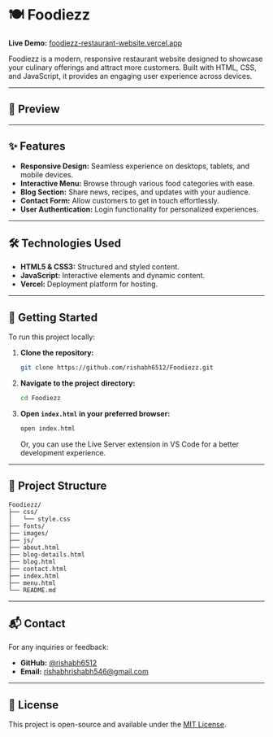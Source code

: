 # 🍽️ Foodiezz

**Live Demo:** [foodiezz-restaurant-website.vercel.app](https://foodiezz-restaurant-website.vercel.app)

Foodiezz is a modern, responsive restaurant website designed to showcase your culinary offerings and attract more customers. Built with HTML, CSS, and JavaScript, it provides an engaging user experience across devices.

---

## 📸 Preview

---

## ✨ Features

* **Responsive Design:** Seamless experience on desktops, tablets, and mobile devices.
* **Interactive Menu:** Browse through various food categories with ease.
* **Blog Section:** Share news, recipes, and updates with your audience.
* **Contact Form:** Allow customers to get in touch effortlessly.
* **User Authentication:** Login functionality for personalized experiences.

---

## 🛠️ Technologies Used

* **HTML5 & CSS3:** Structured and styled content.
* **JavaScript:** Interactive elements and dynamic content.
* **Vercel:** Deployment platform for hosting.

---

## 🚀 Getting Started

To run this project locally:

1. **Clone the repository:**

   ```bash
   git clone https://github.com/rishabh6512/Foodiezz.git
   ```

2. **Navigate to the project directory:**

   ```bash
   cd Foodiezz
   ```

3. **Open `index.html` in your preferred browser:**

   ```bash
   open index.html
   ```

   Or, you can use the Live Server extension in VS Code for a better development experience.

---

## 📂 Project Structure

```
Foodiezz/
├── css/
│   └── style.css
├── fonts/
├── images/
├── js/
├── about.html
├── blog-details.html
├── blog.html
├── contact.html
├── index.html
├── menu.html
└── README.md
```

---

## 📬 Contact

For any inquiries or feedback:

* **GitHub:** [@rishabh6512](https://github.com/rishabh6512)
* **Email:** [rishabhrishabh546@gmail.com](mailto:rishabhrishabh546@gmail.com)

---

## 📄 License

This project is open-source and available under the [MIT License](LICENSE).
